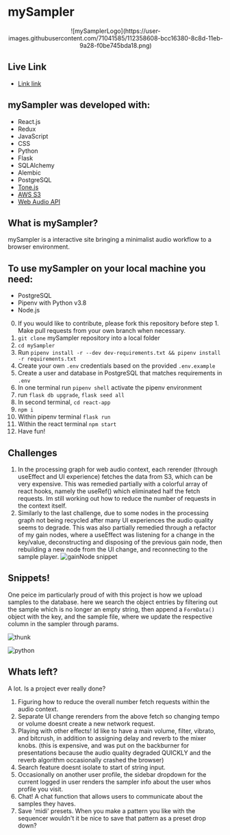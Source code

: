 # mySampler

<p align="center">
  ![mySamplerLogo](https://user-images.githubusercontent.com/71041585/112358608-bcc16380-8c8d-11eb-9a28-f0be745bda18.png)
</p>

## Live Link
* [Link link](https://mysampler.herokuapp.com/)

## mySampler was developed with:

* React.js
* Redux
* JavaScript
* CSS
* Python
* Flask
* SQLAlchemy
* Alembic
* PostgreSQL
* [Tone.js](https://tonejs.github.io/)
* [AWS S3](https://aws.amazon.com/s3/?nc2=h_ql_prod_st_s3)
* [Web Audio API](https://webaudio.github.io/web-audio-api/)

## What is mySampler?

mySampler is a interactive site bringing a minimalist audio workflow to a browser environment.

## To use mySampler on your local machine you need:

* PostgreSQL
* Pipenv with Python v3.8
* Node.js
0. If you would like to contribute, please fork this repository before step 1. Make pull requests from your own branch when necessary.
1. `git clone` mySampler repository into a local folder
2. `cd mySampler`
3. Run `pipenv install -r --dev dev-requirements.txt && pipenv install -r requirements.txt`
4. Create your own `.env` credentials based on the provided `.env.example`
5. Create a user and database in PostgreSQL that matches requirements in `.env`
6. In one terminal run `pipenv shell` activate the pipenv environment
7. run `flask db upgrade`, `flask seed all`
8. In second terminal, `cd react-app`
9. `npm i`
10. Within pipenv terminal `flask run`
11. Within the react terminal `npm start`
12. Have fun!

## Challenges

1. In the processing graph for web audio context, each rerender (through useEffect and UI experience) fetches the data from S3, which can be very expensive. This was remedied partially with a colorful array of react hooks, namely the useRef() which eliminated half the fetch requests. Im still working out how to reduce the number of requests in the context itself.
2. Similarly to the last challenge, due to some nodes in the processing graph not being recycled after many UI experiences the audio quality seems to degrade. This was also partially remedied through a refactor of my gain nodes, where a useEffect was listening for a change in the key/value, deconstructing and disposing of the previous gain node, then rebuilding a new node from the UI change, and reconnecting to the sample player.
![gainNode snippet](https://user-images.githubusercontent.com/71041585/112362202-6b1ad800-8c91-11eb-85e1-f82d4d7d5944.png)

## Snippets!

 One peice im particularly proud of with this project is how we upload samples to the database. here we search the object entries by filtering out the sample which is no longer an empty string, then append a `FormData()` object with the key, and the sample file, where
we update the respective column in the sampler through params.

![thunk](https://user-images.githubusercontent.com/71041585/112362781-090ea280-8c92-11eb-9867-57b3aa652aba.png)

![python](https://user-images.githubusercontent.com/71041585/112363003-470bc680-8c92-11eb-9b6d-e981e3f9d7c3.png)

## Whats left?

A lot. Is a project ever really done?

1. Figuring how to reduce the overall number fetch requests within the audio context.
2. Separate UI change rerenders from the above fetch so changing tempo or volume doesnt create a new network request.
3. Playing with other effects! Id like to have a main volume, filter, vibrato, and bitcrush, in addition to assigning delay and reverb to the mixer knobs. (this is expensive, and was put on the backburner for presentations because the audio quality degraded QUICKLY and the reverb algorithm occasionally crashed the browser)
4. Search feature doesnt isolate to start of string input.
5. Occasionally on another user profile, the sidebar dropdown for the current logged in user renders the sampler info about the user whos profile you visit.
6. Chat! A chat function that allows users to communicate about the samples they haves.
7. Save 'midi' presets. When you make a pattern you like with the sequencer wouldn't it be nice to save that pattern as a preset drop down?
